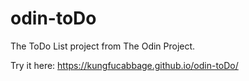 # odin-toDo
The ToDo List project from The Odin Project.

Try it here: https://kungfucabbage.github.io/odin-toDo/
